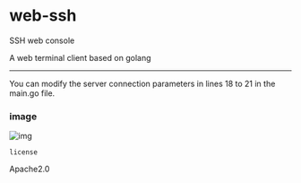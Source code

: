 # web-ssh
SSH web console 

A web terminal client based on golang

------

You can modify the server connection parameters in lines 18 to 21 in the main.go file.


### image

![img](https://lamkeizyi.oss-cn-shenzhen.aliyuncs.com/WX20200324-215021.png)

`license`

Apache2.0


